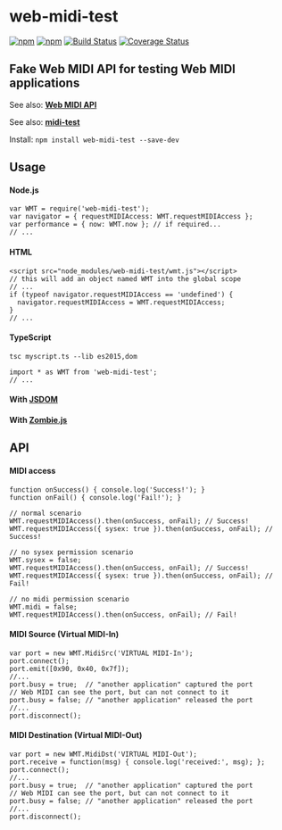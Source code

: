 # web-midi-test

[![npm](https://img.shields.io/npm/v/web-midi-test.svg)](https://www.npmjs.com/package/web-midi-test)
[![npm](https://img.shields.io/npm/dt/web-midi-test.svg)](https://www.npmjs.com/package/web-midi-test)
[![Build Status](https://travis-ci.org/jazz-soft/web-midi-test.svg?branch=master)](https://travis-ci.org/jazz-soft/web-midi-test)
[![Coverage Status](https://coveralls.io/repos/github/jazz-soft/web-midi-test/badge.svg?branch=master)](https://coveralls.io/github/jazz-soft/web-midi-test?branch=master)

## Fake Web MIDI API for testing Web MIDI applications

See also: [**Web MIDI API**](https://webaudio.github.io/web-midi-api/)

See also: [**midi-test**](https://github.com/jazz-soft/midi-test)

Install: `npm install web-midi-test --save-dev`

## Usage
#### Node.js

    var WMT = require('web-midi-test');
    var navigator = { requestMIDIAccess: WMT.requestMIDIAccess };
    var performance = { now: WMT.now }; // if required...
    // ...

#### HTML

    <script src="node_modules/web-midi-test/wmt.js"></script>
    // this will add an object named WMT into the global scope
    // ...
    if (typeof navigator.requestMIDIAccess == 'undefined') {
      navigator.requestMIDIAccess = WMT.requestMIDIAccess;
    }
    // ...

#### TypeScript
`tsc myscript.ts --lib es2015,dom`

    import * as WMT from 'web-midi-test';
    // ...

#### With [JSDOM](https://github.com/jazz-soft/web-midi-test/tree/master/demo-jsdom)  
#### With [Zombie.js](https://github.com/jazz-soft/web-midi-test/tree/master/demo-zombie)

## API
#### MIDI access

    function onSuccess() { console.log('Success!'); }
    function onFail() { console.log('Fail!'); }

    // normal scenario
    WMT.requestMIDIAccess().then(onSuccess, onFail); // Success!
    WMT.requestMIDIAccess({ sysex: true }).then(onSuccess, onFail); // Success!

    // no sysex permission scenario
    WMT.sysex = false;
    WMT.requestMIDIAccess().then(onSuccess, onFail); // Success!
    WMT.requestMIDIAccess({ sysex: true }).then(onSuccess, onFail); // Fail!

    // no midi permission scenario
    WMT.midi = false;
    WMT.requestMIDIAccess().then(onSuccess, onFail); // Fail!

#### MIDI Source (Virtual MIDI-In)

    var port = new WMT.MidiSrc('VIRTUAL MIDI-In');
    port.connect();
    port.emit([0x90, 0x40, 0x7f]);
    //...
    port.busy = true;  // "another application" captured the port
    // Web MIDI can see the port, but can not connect to it
    port.busy = false; // "another application" released the port
    //...
    port.disconnect();

#### MIDI Destination (Virtual MIDI-Out)

    var port = new WMT.MidiDst('VIRTUAL MIDI-Out');
    port.receive = function(msg) { console.log('received:', msg); };
    port.connect();
    //...
    port.busy = true;  // "another application" captured the port
    // Web MIDI can see the port, but can not connect to it
    port.busy = false; // "another application" released the port
    //...
    port.disconnect();
